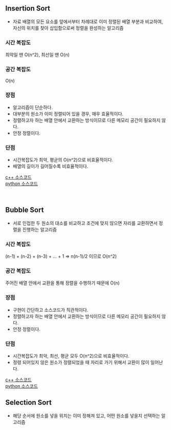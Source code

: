 ## Insertion Sort

- 자료 배열의 모든 요소를 앞에서부터 차례대로 이미 정렬된 배열 부분과 비교하여, 자신의 위치를 찾아 삽입함으로써 정렬을 완성하는 알고리즘

### 시간 복잡도
최악일 땐 O(n^2), 최선일 땐 O(n)

### 공간 복잡도
O(n)

### 장점 
- 알고리즘이 단순하다.
- 대부분의 원소가 이미 정렬되어 있을 경우, 매우 효율적이다.
- 정렬하고자 하는 배열 안에서 교환하는 방식이므로 다른 메모리 공간이 필요하지 않다.
- 안정 정렬이다.

### 단점
- 시간복잡도가 최악, 평균의 O(n^2)으로 비효율적이다.
- 배열의 길이가 길어질수록 비효율적이다.

[c++ 소스코드](https://github.com/chojaehyo/algorithm/blob/master/C%2B%2B/Insertion%20Sort)<br>
[python 소스코드](https://github.com/chojaehyo/algorithm/blob/master/Python/Insertion%20sort.ipynb)

<br>


## Bubble Sort

- 서로 인접한 두 원소의 대소를 비교하고 조건에 맞지 않으면 자리를 교환하면서 정렬을 진행하는 알고리즘

### 시간 복잡도
(n-1) + (n-2) + (n-3) + ... + 1 => n(n-1)/2 이므로 O(n^2)

### 공간 복잡도
주어진 배열 안에서 교환을 통해 정렬을 수행하기 때문에 O(n)

### 장점 
- 구현이 간단하고 소스코드가 직관적이다.
- 정렬하고자 하는 배열 안에서 교환하는 방식이므로 다른 메모리 공간이 필요하지 않다.
- 안정 정렬이다.

### 단점
- 시간복잡도가 최악, 최선, 평균 모두 O(n^2)으로 비효율적이다.
- 정령 되어있지 않은 원소가 정렬되었을 때 자리로 가기 위해서 교환이 많이 일어난다.

[c++ 소스코드](https://github.com/chojaehyo/algorithm/blob/master/C%2B%2B/Bubble%20Sort)<br>
[python 소스코드](https://github.com/chojaehyo/algorithm/blob/master/Python/Bubble%20sort.ipynb)

## Selection Sort

- 해당 순서에 원소를 넣을 위치는 이미 정해져 있고, 어떤 원소를 넣을지 선택하는 알고리즘
